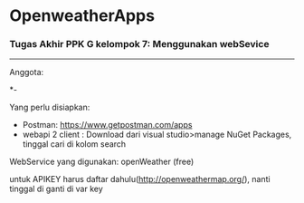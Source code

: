# OpenweatherApps
### Tugas Akhir PPK G kelompok 7: Menggunakan webSevice 

---

Anggota:

*-

Yang perlu disiapkan: 

* Postman: https://www.getpostman.com/apps 
* webapi 2 client : Download dari visual studio>manage NuGet Packages, tinggal cari di kolom search

WebService yang digunakan: openWeather (free)

untuk APIKEY harus daftar dahulu(http://openweathermap.org/), nanti tinggal di ganti di var key
